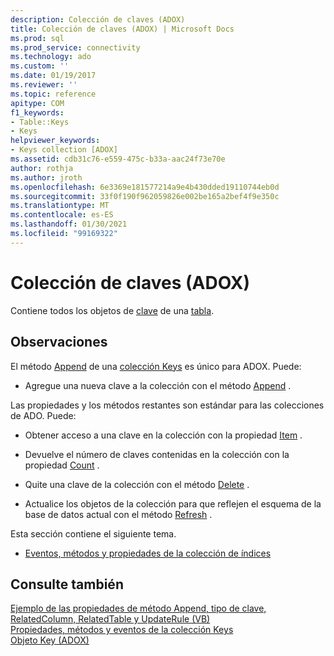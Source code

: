 ```yaml
---
description: Colección de claves (ADOX)
title: Colección de claves (ADOX) | Microsoft Docs
ms.prod: sql
ms.prod_service: connectivity
ms.technology: ado
ms.custom: ''
ms.date: 01/19/2017
ms.reviewer: ''
ms.topic: reference
apitype: COM
f1_keywords:
- Table::Keys
- Keys
helpviewer_keywords:
- Keys collection [ADOX]
ms.assetid: cdb31c76-e559-475c-b33a-aac24f73e70e
author: rothja
ms.author: jroth
ms.openlocfilehash: 6e3369e181577214a9e4b430dded19110744eb0d
ms.sourcegitcommit: 33f0f190f962059826e002be165a2bef4f9e350c
ms.translationtype: MT
ms.contentlocale: es-ES
ms.lasthandoff: 01/30/2021
ms.locfileid: "99169322"
---
```

# <a name="keys-collection-adox"></a>Colección de claves (ADOX)
Contiene todos los objetos de [clave](./key-object-adox.md) de una [tabla](./table-object-adox.md).  
  
## <a name="remarks"></a>Observaciones  
 El método [Append](./append-method-adox-keys.md) de una [colección Keys]() es único para ADOX. Puede:  
  
-   Agregue una nueva clave a la colección con el método [Append](./append-method-adox-keys.md) .  
  
 Las propiedades y los métodos restantes son estándar para las colecciones de ADO. Puede:  
  
-   Obtener acceso a una clave en la colección con la propiedad [Item](../ado-api/item-property-ado.md) .  
  
-   Devuelve el número de claves contenidas en la colección con la propiedad [Count](../ado-api/count-property-ado.md) .  
  
-   Quite una clave de la colección con el método [Delete](./delete-method-adox-collections.md) .  
  
-   Actualice los objetos de la colección para que reflejen el esquema de la base de datos actual con el método [Refresh](../ado-api/refresh-method-ado.md) .  
  
 Esta sección contiene el siguiente tema.  
  
-   [Eventos, métodos y propiedades de la colección de índices](./indexes-collection-properties-methods-and-events.md)  
  
## <a name="see-also"></a>Consulte también  
 [Ejemplo de las propiedades de método Append, tipo de clave, RelatedColumn, RelatedTable y UpdateRule (VB)](./keys-append-method-key-type-relatedcolumn-relatedtable-example-vb.md)   
 [Propiedades, métodos y eventos de la colección Keys](./keys-collection-properties-methods-and-events.md)   
 [Objeto Key (ADOX)](./key-object-adox.md)